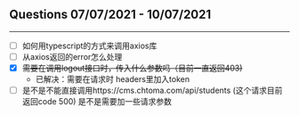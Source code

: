 ## Questions 07/07/2021 - 10/07/2021
---
- [ ] 如何用typescript的方式来调用axios库
- [ ] 从axios返回的error怎么处理
- [x] ~~需要在调用logout接口时，传入什么参数吗（目前一直返回403)~~ 
    - 已解决：需要在请求时 headers里加入token
- [ ] 是不是不能直接调用https://cms.chtoma.com/api/students (这个请求目前返回code 500) 是不是需要加一些请求参数
